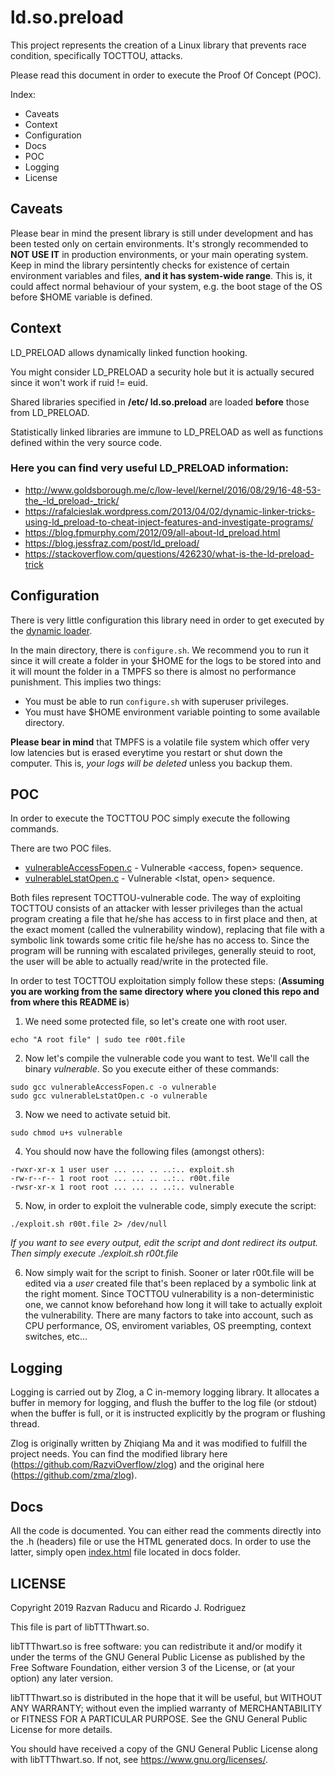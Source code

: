 # ld.so.preload

This project represents the creation of a Linux library that prevents race condition, specifically TOCTTOU, attacks. 

Please read this document in order to execute the Proof Of Concept (POC).

Index:
* Caveats
* Context
* Configuration
* Docs
* POC
* Logging
* License

## Caveats

Please bear in mind the present library is still under development and has been tested only on certain environments. It's strongly recommended to **NOT USE IT** in production environments, or your main operating system. Keep in mind the library persintently checks for existence of certain environment variables and files, **and it has system-wide range**. This is, it could affect normal behaviour of your system, e.g. the boot stage of the OS before $HOME variable is defined. 

## Context

LD_PRELOAD allows dynamically linked function hooking.

You might consider LD_PRELOAD a security hole but it is actually secured since it won't work if ruid != euid. 

Shared libraries specified in **/etc/
ld.so.preload** are loaded **before** those from LD_PRELOAD.

Statistically linked libraries are immune to LD_PRELOAD as well as functions defined within the very source code.

### Here you can find very useful LD_PRELOAD information:

* http://www.goldsborough.me/c/low-level/kernel/2016/08/29/16-48-53-the_-ld_preload-_trick/
* https://rafalcieslak.wordpress.com/2013/04/02/dynamic-linker-tricks-using-ld_preload-to-cheat-inject-features-and-investigate-programs/
* https://blog.fpmurphy.com/2012/09/all-about-ld_preload.html
* https://blog.jessfraz.com/post/ld_preload/
* https://stackoverflow.com/questions/426230/what-is-the-ld-preload-trick

## Configuration

There is very little configuration this library need in order to get executed by the [dynamic loader](http://man7.org/linux/man-pages/man8/ld.so.8.html). 

In the main directory, there is ``` configure.sh ```. We recommend you to run it since it will create a folder in your $HOME for the logs to be stored into and it will mount the folder in a TMPFS so there is almost no performance punishment. This implies two things:
- You must be able to run ```configure.sh``` with superuser privileges. 
- You must have $HOME environment variable pointing to some available directory.

**Please bear in mind** that TMPFS is a volatile file system which offer very low latencies but is erased everytime you restart or shut down the computer. This is, *your logs will be deleted* unless you backup them.

## POC

In order to execute the TOCTTOU POC simply execute the following commands.

There are two POC files. 

* [vulnerableAccessFopen.c](/vulnerableAccessFopen.c) - Vulnerable <access, fopen> sequence.
* [vulnerableLstatOpen.c](/vulnerableLstatOpen.c) - Vulnerable <lstat, open> sequence.

Both files represent TOCTTOU-vulnerable code. The way of exploiting TOCTTOU consists of an attacker with lesser privileges than the actual program creating a file that he/she has access to in first place and then, at the exact moment (called the vulnerability window), replacing that file with a symbolic link towards some critic file he/she has no access to. Since the program will be running with escalated privileges, generally steuid to root, the user will be able to actually read/write in the protected file. 

In order to test TOCTTOU exploitation simply follow these steps: (**Assuming you are working from the same directory where you cloned this repo and from where this README is**)

1. We need some protected file, so let's create one with root user.

```
echo "A root file" | sudo tee r00t.file
```

2. Now let's compile the vulnerable code you want to test. We'll call the binary *vulnerable*. So you execute either of these commands:

```
sudo gcc vulnerableAccessFopen.c -o vulnerable
sudo gcc vulnerableLstatOpen.c -o vulnerable
``` 

3. Now we need to activate setuid bit.

```
sudo chmod u+s vulnerable
```

4. You should now have the following files (amongst others):

```
-rwxr-xr-x 1 user user ... ... .. ..:.. exploit.sh
-rw-r--r-- 1 root root ... ... .. ..:.. r00t.file 
-rwsr-xr-x 1 root root ... ... .. ..:.. vulnerable
```

5. Now, in order to exploit the vulnerable code, simply execute the script:

```
./exploit.sh r00t.file 2> /dev/null
```
*If you want to see every output, edit the script and dont redirect its output. Then simply execute ./exploit.sh r00t.file*

6. Now simply wait for the script to finish. Sooner or later r00t.file will be edited via a *user* created file that's been replaced by a symbolic link at the right moment. Since TOCTTOU vulnerability is a non-deterministic one, we cannot know beforehand how long it will take to actually exploit the vulnerability. There are many factors to take into account, such as CPU performance, OS, enviroment variables, OS preempting, context switches, etc...

## Logging

Logging is carried out by Zlog, a C in-memory logging library. It allocates a buffer in memory for logging, and flush the buffer to the log file (or stdout) when the buffer is full, or it is instructed explicitly by the program or flushing thread. 

Zlog is originally written by Zhiqiang Ma and it was modified to fulfill the project needs. You can find the modified library here (https://github.com/RazviOverflow/zlog) and the original here (https://github.com/zma/zlog). 

## Docs

All the code is documented. You can either read the comments directly into the .h (headers) file or use the HTML generated docs. In order to use the latter, simply open [index.html](https://github.com/RazviOverflow/ld.so.preload/blob/master/docs/index.html) file located in docs folder.

## LICENSE

Copyright 2019 Razvan Raducu and Ricardo J. Rodriguez

This file is part of libTTThwart.so.

libTTThwart.so is free software: you can redistribute it and/or modify
it under the terms of the GNU General Public License as published by
the Free Software Foundation, either version 3 of the License, or
(at your option) any later version.

libTTThwart.so is distributed in the hope that it will be useful,
but WITHOUT ANY WARRANTY; without even the implied warranty of
MERCHANTABILITY or FITNESS FOR A PARTICULAR PURPOSE.  See the
GNU General Public License for more details.

You should have received a copy of the GNU General Public License
along with libTTThwart.so.  If not, see <https://www.gnu.org/licenses/>.